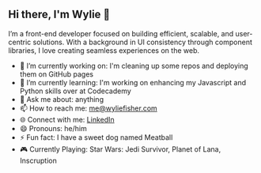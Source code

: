 ## Hi there, I'm Wylie 👋

I’m a front-end developer focused on building efficient, scalable, and user-centric solutions. With a background in UI consistency through component libraries, I love creating seamless experiences on the web.

- 🔭 I’m currently working on: I'm cleaning up some repos and deploying them on GitHub pages
- 🌱 I’m currently learning: I'm working on enhancing my Javascript and Python skills over at Codecademy
- 💬 Ask me about: anything
- 📫 How to reach me: me@wyliefisher.com
- 🌐 Connect with me: [LinkedIn](https://www.linkedin.com/in/wyliefisher/)
- 😄 Pronouns: he/him
- ⚡ Fun fact: I have a sweet dog named Meatball
- 🎮 Currently Playing: Star Wars: Jedi Survivor, Planet of Lana, Inscruption
